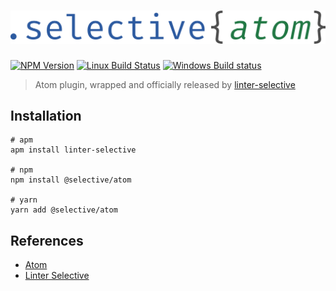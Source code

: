 # ![Selective Atom](docs/selective-atom.png)

[![NPM Version](https://img.shields.io/npm/v/@selective/atom.svg)](https://www.npmjs.com/package/@selective/atom)
[![Linux Build Status](https://travis-ci.org/ChristianMurphy/selective.svg?branch=master)](https://travis-ci.org/ChristianMurphy/selective)
[![Windows Build status](https://ci.appveyor.com/api/projects/status/5vcbepc478hkyt2f/branch/master?svg=true)](https://ci.appveyor.com/project/ChristianMurphy/selective/branch/master)

> Atom plugin, wrapped and officially released by [linter-selective](https://github.com/ChristianMurphy/linter-selective)

## Installation

```shell
# apm
apm install linter-selective

# npm
npm install @selective/atom

# yarn
yarn add @selective/atom
```

## References

- [Atom][]
- [Linter Selective][]

[atom]: https://atom.io
[linter selective]: https://github.com/rehypejs/rehype
